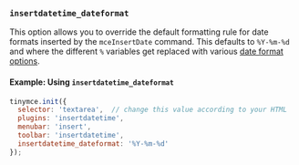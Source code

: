 ### `insertdatetime_dateformat`

This option allows you to override the default formatting rule for date formats inserted by the `mceInsertDate` command. This defaults to `%Y-%m-%d` and where the different `%` variables get replaced with various [date format options](#referencedatetimeformats).

#### Example: Using `insertdatetime_dateformat`

```js
tinymce.init({
  selector: 'textarea',  // change this value according to your HTML
  plugins: 'insertdatetime',
  menubar: 'insert',
  toolbar: 'insertdatetime',
  insertdatetime_dateformat: '%Y-%m-%d'
});
```
